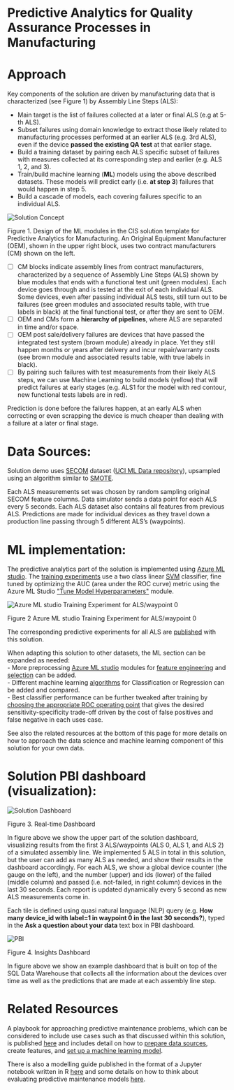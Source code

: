 ﻿# Predictive Analytics for Quality Assurance Processes in Manufacturing

Approach
===============
Key components of the solution are driven by manufacturing data that is characterized (see Figure 1) by Assembly Line Steps (ALS):

-   Main target is the list of failures collected at a later or final ALS (e.g at 5-th ALS).
-   Subset failures using domain knowledge to extract those likely related to manufacturing processes performed at an earlier ALS (e.g. 3rd ALS), even if the device **passed the existing QA test** at that earlier stage.
-   Build a training dataset by pairing each ALS specific subset of failures with measures collected at its corresponding step and earlier (e.g. ALS 1, 2, and 3).
-   Train/build machine learning (**ML**) models using the above described datasets. These models will predict early (i.e. **at step 3**) failures that would happen in step 5.
-   Build a cascade of models, each covering failures specific to an individual ALS.  

![Solution Concept](https://cloud.githubusercontent.com/assets/16708375/23796630/dbd17132-0593-11e7-8576-ee2262b94c84.png)  

Figure 1. Design of the ML modules in the CIS solution template for Predictive Analytics for Manufacturing. An Original Equipment Manufacturer (OEM), shown in the upper right block, uses two contract manufacturers (CM) shown on the left.  
- [ ] CM blocks indicate assembly lines from contract manufacturers, characterized by a sequence of Assembly Line Steps (ALS) shown by blue modules that ends with a functional test unit (green modules). Each device goes through and is tested at the exit of each individual ALS. Some devices, even after passing individual ALS tests, still turn out to be failures (see green modules and associated results table, with true labels in black) at the final functional test, or after they are sent to OEM. 
- [ ] OEM and CMs form a **hierarchy of pipelines**, where ALS are separated in time and/or space. 
- [ ] OEM post sale/delivery failures are devices that have passed the integrated test system (brown module) already in place. Yet they still happen months or years after delivery and incur repair/warranty costs (see brown module and associated results table, with true labels in black).
- [ ] By pairing such failures with test measurements from their likely ALS steps, we can use Machine Learning to build models (yellow) that will predict failures at early stages (e.g. ALS1 for the model with red contour, new functional tests labels are in red).  

Prediction is done before the failures happen, at an early ALS when correcting or even scrapping the device is much cheaper than dealing with a failure at a later or final stage.

Data Sources:
================
Solution demo uses [SECOM](https://archive.ics.uci.edu/ml/datasets/SECOM) dataset ([UCI ML Data repository](http://archive.ics.uci.edu/ml/datasets.html)), upsampled using an algorithm similar to [SMOTE](http://jair.org/media/953/live-953-2037-jair.pdf).  
  
Each ALS measurements set was chosen by random sampling original SECOM feature columns. Data simulator sends a data point for each ALS every 5 seconds. Each ALS dataset also contains all features from previous ALS. Predictions are made for individual devices as they travel down a production line passing through 5 different ALS’s (waypoints). 


ML implementation:
=====================
The predictive analytics part of the solution is implemented using [Azure ML studio](https://studio.azureml.net/). The [training experiments](https://gallery.cortanaintelligence.com/Experiment/Training-Model-ALS01-1) use a two class linear [SVM](https://msdn.microsoft.com/en-us/library/azure/dn905835.aspx) classifier, fine tuned by optimizing the AUC (area under the ROC curve) metric using the Azure ML Studio ["Tune Model Hyperparameters"](https://msdn.microsoft.com/en-us/library/azure/dn905810.aspx) module.


![Azure ML studio Training Experiment for ALS/waypoint 0](https://cloud.githubusercontent.com/assets/16708375/20055465/198cec34-a4d9-11e6-95b0-93bee2269005.png)


Figure 2
Azure ML studio Training Experiment for ALS/waypoint 0


The corresponding predictive experiments for all ALS are [published](http://gallery.cortanaintelligence.com/Experiment/Prediction-Model-Mk-IIII-w-p-0-Predictive-Exp-1) with this solution.  
  
When adapting this solution to other datasets, the ML section can be expanded as needed:  
	- More preprocessing [Azure ML studio](https://studio.azureml.net/) modules for [feature engineering](https://msdn.microsoft.com/en-us/library/azure/dn905834.aspx) and [selection](https://msdn.microsoft.com/en-us/library/azure/dn905912.aspx) can be added.  
	- Different machine learning [algorithms](https://msdn.microsoft.com/en-us/library/azure/dn905812.aspx) for Classification or Regression can be added and compared.  
	- Best classifier performance can be further tweaked after training by [choosing the appropriate ROC operating point](https://blogs.msdn.microsoft.com/andreasderuiter/2015/02/09/using-roc-plots-and-the-auc-measure-in-azure-ml/) that gives the desired sensitivity-specificity trade-off driven by the cost of false positives and false negative in each uses case.  
	
See also the related resources at the bottom of this page for more details on how to approach the data science and machine learning component of this solution for your own data.
  
Solution PBI dashboard (visualization):
==========================================
![Solution Dashboard](https://cloud.githubusercontent.com/assets/16708375/19904139/5cacc6e8-a069-11e6-830c-d42c3a94e678.png)


Figure 3. Real-time Dashboard


In figure above we show the upper part of the solution dashboard, visualizing results from the first 3 ALS/waypoints (ALS 0, ALS 1, and ALS 2) of a simulated assembly line. We implemented 5 ALS in total in this solution, but the user can add as many ALS as needed, and show their results in the dashboard accordingly. For each ALS, we show a global device counter (the gauge on the left), and the number (upper) and ids (lower) of the failed (middle column) and passed (i.e. not-failed, in right column) devices in the last 30 seconds. Each report is updated dynamically every 5 second as new ALS measurements come in. 

Each tile is defined using quasi natural language (NLP) query (e.g. **How many device_id with label=1 in waypoint 0 in the last 30 seconds?**), typed in the **Ask a question about your data** text box in PBI dashboard. 

![PBI](https://cloud.githubusercontent.com/assets/9042064/20732304/23c67ee2-b65c-11e6-969a-0a8f81bf5963.PNG)


Figure 4. Insights Dashboard


In figure above we show an example dashboard that is built on top of the SQL Data Warehouse that collects all the information about the devices over time as well as the predictions that are made at each assembly line step.

Related Resources
==========================================
A playbook for approaching predictive maintenance problems, which can be considered to include use cases such as that discussed within this solution, is published [here](https://docs.microsoft.com/en-us/azure/machine-learning/cortana-analytics-playbook-predictive-maintenance) and includes detail on how to [prepare data sources](https://docs.microsoft.com/en-us/azure/machine-learning/cortana-analytics-playbook-predictive-maintenance#data-preparation), create features, and [set up a machine learning model](https://docs.microsoft.com/en-us/azure/machine-learning/cortana-analytics-playbook-predictive-maintenance#modeling-techniques).

There is also a modelling guide published in the format of a Jupyter notebook written in R [here](https://gallery.cortanaintelligence.com/Collection/Predictive-Maintenance-Modelling-Guide-1) and some details on how to think about evaluating predictive maintenance models [here](https://blogs.technet.microsoft.com/machinelearning/2016/04/19/evaluating-failure-prediction-models-for-predictive-maintenance/).
